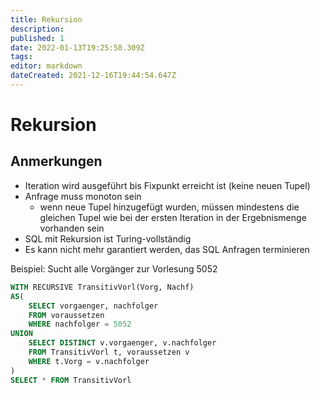 ```yaml
---
title: Rekursion
description: 
published: 1
date: 2022-01-13T19:25:58.309Z
tags: 
editor: markdown
dateCreated: 2021-12-16T19:44:54.647Z
---
```


# Rekursion

## Anmerkungen

- Iteration wird ausgeführt bis Fixpunkt erreicht ist (keine neuen Tupel)
- Anfrage muss monoton sein
  - wenn neue Tupel hinzugefügt wurden, müssen mindestens die gleichen Tupel wie bei der ersten Iteration in der Ergebnismenge vorhanden sein
- SQL mit Rekursion ist Turing-vollständig
- Es kann nicht mehr garantiert werden, das SQL Anfragen terminieren

Beispiel:  Sucht alle Vorgänger zur Vorlesung 5052

```sql
WITH RECURSIVE TransitivVorl(Vorg, Nachf)
AS(
	SELECT vorgaenger, nachfolger
	FROM voraussetzen
	WHERE nachfolger = 5052
UNION
	SELECT DISTINCT v.vorgaenger, v.nachfolger
	FROM TransitivVorl t, voraussetzen v
	WHERE t.Vorg = v.nachfolger
)
SELECT * FROM TransitivVorl
```
